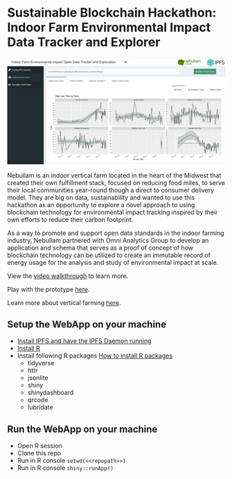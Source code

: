 # Sustainable Blockchain Hackathon: Indoor Farm Environmental Impact Data Tracker and Explorer

![A Web-app using Shiny and R to interact with an IPFS Node or Pinning service for farms to share and visualize collaborative data.](app_intro.png)

Nebullam is an indoor vertical farm located in the heart of the Midwest that created their own fulfillment stack, focused on reducing food miles, to serve their local communities year-round though a direct to consumer delivery model.  They are big on data, sustainability and wanted to use this hackathon as an opportunity to explore a novel approach to using blockchain technology for environmental impact tracking inspired by their own efforts to reduce their carbon footprint.

As a way to promote and support open data standards in the indoor farming industry, Nebullam partnered with Omni Analytics Group to develop an application and schema that serves as a proof of concept of how blockchain technology can be utilized to create an immutable record of energy usage for the analysis and study of environmental impact at scale.

View the [video walkthrough](https://youtu.be/oXBEGoD8YR0?list=PLaiSf_XWcFZXBgl9MDujEdbyMDDJ-2uh5) to learn more.

Play with the prototype [here](https://4d51-223-130-29-174.in.ngrok.io/).

Learn more about vertical farming [here](https://youtu.be/1MkRX2fPP58).

## Setup the WebApp on your machine
- [Install IPFS and have the IPFS Daemon running](https://docs.ipfs.io/install/)
- [Install R](https://cran.r-project.org)
- Install following R packages [How to install R packages](https://www.r-bloggers.com/2010/11/installing-r-packages/)
	- tidyverse
	- httr
	- jsonlite
	- shiny
	- shinydashboard
	- qrcode
	- lubridate

## Run the WebApp on your machine
- Open R session
- Clone this repo
- Run in R console `setwd(<<repopath>>)`
- Run in R console `shiny::runApp()`






